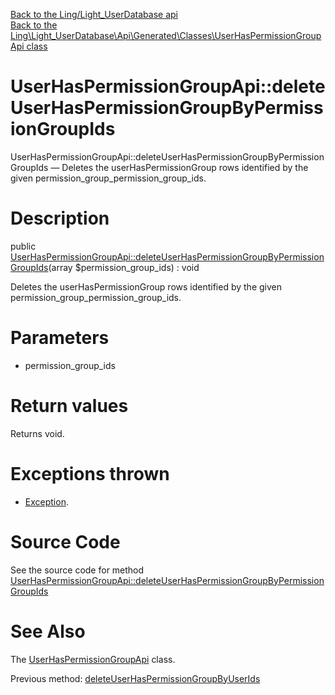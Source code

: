 [Back to the Ling/Light_UserDatabase api](https://github.com/lingtalfi/Light_UserDatabase/blob/master/doc/api/Ling/Light_UserDatabase.md)<br>
[Back to the Ling\Light_UserDatabase\Api\Generated\Classes\UserHasPermissionGroupApi class](https://github.com/lingtalfi/Light_UserDatabase/blob/master/doc/api/Ling/Light_UserDatabase/Api/Generated/Classes/UserHasPermissionGroupApi.md)


UserHasPermissionGroupApi::deleteUserHasPermissionGroupByPermissionGroupIds
================



UserHasPermissionGroupApi::deleteUserHasPermissionGroupByPermissionGroupIds — Deletes the userHasPermissionGroup rows identified by the given permission_group_permission_group_ids.




Description
================


public [UserHasPermissionGroupApi::deleteUserHasPermissionGroupByPermissionGroupIds](https://github.com/lingtalfi/Light_UserDatabase/blob/master/doc/api/Ling/Light_UserDatabase/Api/Generated/Classes/UserHasPermissionGroupApi/deleteUserHasPermissionGroupByPermissionGroupIds.md)(array $permission_group_ids) : void




Deletes the userHasPermissionGroup rows identified by the given permission_group_permission_group_ids.




Parameters
================


- permission_group_ids

    


Return values
================

Returns void.


Exceptions thrown
================

- [Exception](http://php.net/manual/en/class.exception.php).&nbsp;







Source Code
===========
See the source code for method [UserHasPermissionGroupApi::deleteUserHasPermissionGroupByPermissionGroupIds](https://github.com/lingtalfi/Light_UserDatabase/blob/master/Api/Generated/Classes/UserHasPermissionGroupApi.php#L252-L255)


See Also
================

The [UserHasPermissionGroupApi](https://github.com/lingtalfi/Light_UserDatabase/blob/master/doc/api/Ling/Light_UserDatabase/Api/Generated/Classes/UserHasPermissionGroupApi.md) class.

Previous method: [deleteUserHasPermissionGroupByUserIds](https://github.com/lingtalfi/Light_UserDatabase/blob/master/doc/api/Ling/Light_UserDatabase/Api/Generated/Classes/UserHasPermissionGroupApi/deleteUserHasPermissionGroupByUserIds.md)<br>

